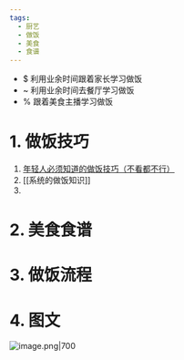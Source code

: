 ```yaml
---
tags:
  - 厨艺
  - 做饭
  - 美食
  - 食谱
---
```

- $ 利用业余时间跟着家长学习做饭
- ~ 利用业余时间去餐厅学习做饭
- % 跟着美食主播学习做饭
# 1. 做饭技巧
1. [年轻人必须知道的做饭技巧（不看都不行）](https://mp.weixin.qq.com/s?__biz=MzI2MTk2Mzg5Ng==&mid=2247485974&idx=1&sn=b5bf55a483342004c80e035c1d35fd3c&scene=19#wechat_redirect)
2. [[系统的做饭知识]]
3. 

# 2. 美食食谱


# 3. 做饭流程


# 4. 图文
![image.png|700](https://fig-1321973591.cos.ap-nanjing.myqcloud.com/20241115220343.png)
